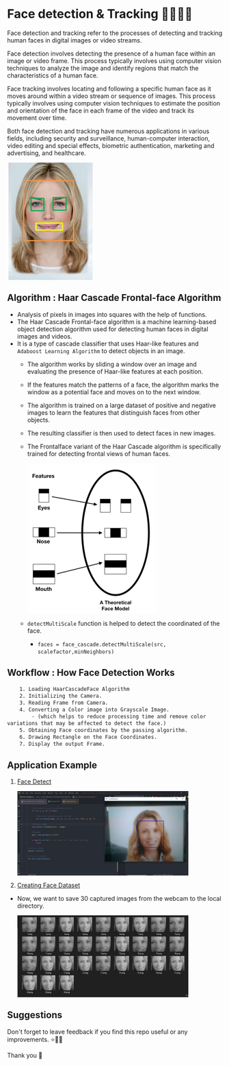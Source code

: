 # Face detection & Tracking 👧👦👩👨

Face detection and tracking refer to the processes of detecting and tracking human faces in digital images or video streams.

Face detection involves detecting the presence of a human face within an image or video frame. This process typically involves using computer vision techniques to analyze the image and identify regions that match the characteristics of a human face.

Face tracking involves locating and following a specific human face as it moves around within a video stream or sequence of images. This process typically involves using computer vision techniques to estimate the position and orientation of the face in each frame of the video and track its movement over time.

Both face detection and tracking have numerous applications in various fields, including security and surveillance, human-computer interaction, video editing and special effects, biometric authentication, marketing and advertising, and healthcare.

<img align="center" src="img_1.png" alt="icon" width="200"/>


## Algorithm : Haar Cascade Frontal-face Algorithm 

- Analysis of pixels in images into squares with the help of functions.
- The Haar Cascade Frontal-face algorithm is a machine learning-based object detection algorithm used for detecting human faces in digital images and videos. 
- It is a type of cascade classifier that uses Haar-like features and ```Adaboost Learning Algorithm``` to detect objects in an image. 
  - The algorithm works by sliding a window over an image and evaluating the presence of Haar-like features at each position. 
  - If the features match the patterns of a face, the algorithm marks the window as a potential face and moves on to the next window. 
  - The algorithm is trained on a large dataset of positive and negative images to learn the features that distinguish faces from other objects. 
  - The resulting classifier is then used to detect faces in new images. 
  - The Frontalface variant of the Haar Cascade algorithm is specifically trained for detecting frontal views of human faces.
  
    <img align="center" src="img.png" alt="icon" width="300"/>
    
  - ``detectMultiScale`` function is helped to detect the coordinated of the face.
    - ``
    faces = face_cascade.detectMultiScale(src, scalefactor,minNeighbors)
    ``

## Workflow : How Face Detection Works

```
    1. Loading HaarCascadeFace Algorithm 
    2. Initializing the Camera. 
    3. Reading Frame from Camera.
    4. Converting a Color image into Grayscale Image.
        - (which helps to reduce processing time and remove color variations that may be affected to detect the face.)
    5. Obtaining Face coordinates by the passing algorithm. 
    6. Drawing Rectangle on the Face Coordinates.
    7. Display the output Frame.
```

## Application Example

1. [Face Detect](https://github.com/sarangiWijemanna/Artificial-Intelligence-A.I-/blob/main/Day%203%20-%20Face%20detection%20%26%20Tracking%20Using%20OpenCV/Face%20detection%20%26%20Tracking.py)

   <img align="center" src="img_2.png" alt="icon" width="400"/>

3. [Creating Face Dataset](https://github.com/sarangiWijemanna/Artificial-Intelligence-A.I-/blob/main/Day%203%20-%20Face%20detection%20%26%20Tracking%20Using%20OpenCV/Creating%20Face%20Dataset.py)

  - Now, we want to save 30 captured images from the webcam to the local directory.

    <img align="center" src="img_3.png" alt="icon" width="400"/>



## Suggestions

Don't forget to leave feedback if you find this repo useful or any improvements. ⭐🌹🥧

Thank you 🧡
